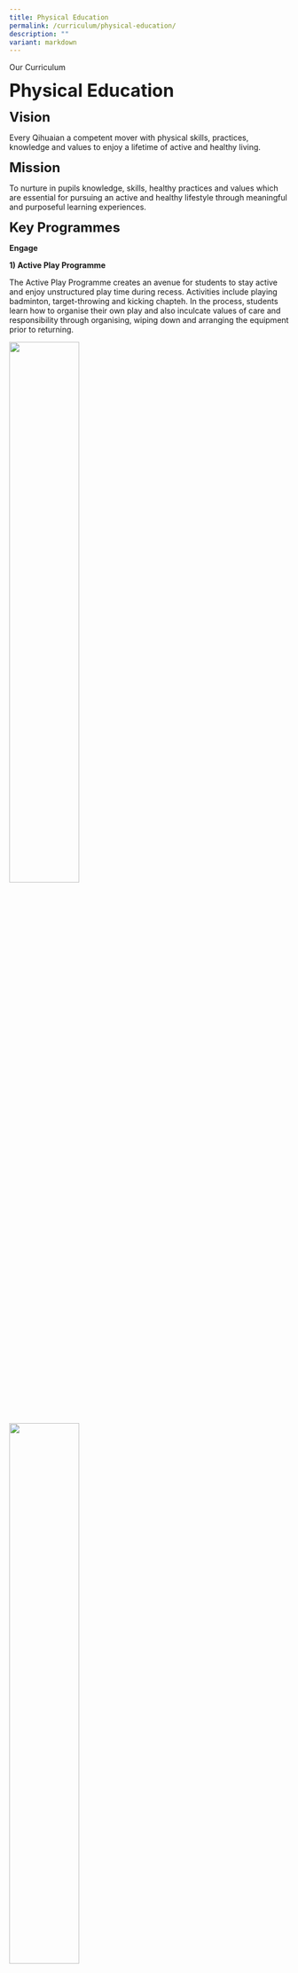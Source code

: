 ```yaml
---
title: Physical Education
permalink: /curriculum/physical-education/
description: ""
variant: markdown
---
```

Our Curriculum

**<font size="6">Physical Education</font>**

**<font size="5">Vision</font>**

Every Qihuaian a competent mover with physical skills, practices, knowledge and values to enjoy a lifetime of active and healthy living.

**<font size="5">Mission</font>**

  
To nurture in pupils knowledge, skills, healthy practices and values which are essential for pursuing an active and healthy lifestyle through meaningful and purposeful learning experiences.

**<font size="5">Key Programmes</font>**
  
**Engage**

 
**1) Active Play Programme**

The Active Play Programme creates an avenue for students to stay active and enjoy unstructured play time during recess. Activities include playing badminton, target-throwing and kicking chapteh. In the process, students learn how to organise their own play and also inculcate values of care and responsibility through organising, wiping down and arranging the equipment prior to returning.

<img src="/images/Curriculum/PE/PE%201.png" style="width:50%">

<img src="/images/Curriculum/PE/PE%202.png" style="width:50%">


**2) Sports Carnival**

The Annual Sports Carnival is conducted to promote friendly competition among the four Houses, develop school values and values of fair play and good sportsmanship, promote healthy lifestyle and build strong positive bonds among students and between students and teachers. Students and teachers try out an array of sporting activities such as mini trampoline, inflatables, carnival games, sports tryout and PE challenge. Students are also reminded about the need to exhibit the school values during the activities. In addition, medals are awarded to students who set the best records for the PE challenge.

<img src="/images/Curriculum/PE/PE%203.png" style="width:50%">
_**<center>Carnival games</center>**_

<img src="/images/Curriculum/PE/PE%204.jpg" style="width:50%">
_**<center>Trampoline</center>**_

<img src="/images/Curriculum/PE/PE%205.jpg" style="width:50%">
_**<center>VR</center>**_

<br>

**3) Health Week**

  
The annual Health Week features health quizzes, Milovan, Fruittie-Veggie Bite programme, health tips, assembly talks and Anti-drug Ambassador activities. The objectives of Health Week are to educate students about pertinent health topics in a holistic manner and to reinforce positive health behaviour.

<img src="/images/Curriculum/PE/PE%206.jpeg" style="width:50%">

<img src="/images/Curriculum/PE/PE%207.jpeg" style="width:50%">


<img src="/images/Curriculum/PE/PE%208.jpeg" style="width:30%">


<img src="/images/Curriculum/PE/PE%209.jpeg" style="width:50%">


<img src="/images/Curriculum/PE/PE%2010.jpeg" style="width:50%">


<img src="/images/Curriculum/PE/PE%2011.jpeg" style="width:50%">


**_\*Photos taken before COVID-19_**

**Enrich**


**1) P1 and P2 Structured Play (EAGLETS day)**

During the P1 and P2 structured play on EAGLETS day, students participate in a variety of sports which help in the development of numerous life skills. They learn to develop sports skills and inculcate school values, good habits and learning dispositions such as thinking independently., Students also gain understanding of the format and game rules along with the fundamental skills required for Floorball, Basketball, Sepak Takraw and Table Tennis through modified play. Through individual and group activities, students learn to be patient and resilient in the face of challenges, demonstrate team spirit and develop core values such as respect and self-discipline.

<img src="/images/Curriculum/PE/PE%2012.png" style="width:60%">


<img src="/images/Curriculum/PE/PE%2013.png" style="width:60%">


**2) P3 Swimsafer Programme**

All P3 students participated in this 8-week modular swimming programme to develop water competency in a fun and safe way. The SwimSafer programme consists of six progressive stages. Survival and activity skills are taught in each stage of the programme and students work progressively toward the next stage. At the end of the programme, students have a chance to earn a Swimsafer certificate if they pass both the practical and theory components successfully.

<img src="/images/Curriculum/PE/PE%2014.jpeg" style="width:50%">


<img src="/images/Curriculum/PE/PE%2015.jpeg" style="width:50%">


**_\*Photos taken before COVID-19_**

**3) P5 Camp**

During the P5 annual camp, students participate in a variety of team-building and outdoor activities. Strong mutual support is developed among peers as students step out of their comfort zones to live independently for 3 days and 2 nights.

<img src="/images/Curriculum/PE/PE%2016.jpeg" style="width:50%">

<img src="/images/Curriculum/PE/PE%2017.jpeg" style="width:45%">


**_\*Photos taken before COVID-19_**

<br>

**Excel**

1) National Physical Fitness Award (P4 and P6)

2) Junior Sports Academy

3) External Sports Competition

4) Direct School Admission (Singapore Sports School)

5) National School Games
